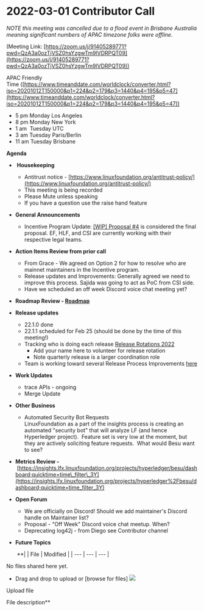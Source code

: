 # 2022-03-01 Contributor Call

*NOTE this meeting was cancelled due to a flood event in Brisbane Australia meaning significant numbers of APAC timezone folks were offline.*

(Meeting Link: ⁨[https://zoom.us/j/91405289771?pwd=QzA3a0ozTjVSZ0hsYzgwTm9lVDRPQT09](https://zoom.us/j/91405289771?pwd=QzA3a0ozTjVSZ0hsYzgwTm9lVDRPQT09))

APAC Friendly Time ([https://www.timeanddate.com/worldclock/converter.html?iso=20201012T150000&p1=224&p2=179&p3=1440&p4=195&p5=47](https://www.timeanddate.com/worldclock/converter.html?iso=20201012T150000&p1=224&p2=179&p3=1440&p4=195&p5=47))

- 5 pm Monday Los Angeles
- 8 pm Monday New York
- 1 am  Tuesday UTC
- 3 am Tuesday Paris/Berlin
- 11 am Tuesday Brisbane

**Agenda**

-  **Housekeeping**
  - Antitrust notice - [https://www.linuxfoundation.org/antitrust-policy/](https://www.linuxfoundation.org/antitrust-policy/)
  - This meeting is being recorded
  - Please Mute unless speaking
  - If you have a question use the raise hand feature
- **General Announcements**
  - Incentive Program Update: [\[WIP\] Proposal #4](../../../../besu/programs-grants/besu-execution-client-incentive-program/wip-proposal-4.md) is considered the final proposal. EF, HLF, and CSI are currently working with their respective legal teams. 
- **Action Items Review from prior call**
  - From Grace - We agreed on Option 2 for how to resolve who are mainnet maintainers in the Incentive program.
  - Release updates and Improvements: Generally agreed we need to improve this process. Sajida was going to act as PoC from CSI side. 
  - Have we scheduled an off week Discord voice chat meeting yet?
- **Roadmap Review - [Roadmap](https://lf-hyperledger.atlassian.net/wiki/display/BESU/Roadmap)**
- **Release updates**
  - 22.1.0 done
  - 22.1.1 scheduled for Feb 25 (should be done by the time of this meeting!)
  - Tracking who is doing each release [Release Rotations 2022](https://lf-hyperledger.atlassian.net/wiki/display/BESU/Release+Rotations+2022)
    - Add your name here to volunteer for release rotation 
    - Note quarterly release is a larger coordination role 
  - Team is working toward several Release Process Improvements [here](https://lf-hyperledger.atlassian.net/wiki/display/BESU/Release+Process+Improvement)
- **Work Updates**
  - trace APIs - ongoing
  - Merge Update
- **Other Business** 
  - Automated Security Bot Requests  
LinuxFoundation as a part of the insights process is creating an automated "security bot" that will analyze LF (and hence Hyperledger project).  Feature set is very low at the moment, but they are actively soliciting feature requests.  What would Besu want to see?
- **Metrics Review -** [https://insights.lfx.linuxfoundation.org/projects/hyperledger/besu/dashboard;quicktime=time\_filter\_3Y](https://insights.lfx.linuxfoundation.org/projects/hyperledger%2Fbesu/dashboard;quicktime=time_filter_3Y)
- **Open Forum**
  - We are officially on Discord! Should we add maintainer's Discord handle on Maintainer list? 
  - Proposal - "Off Week" Discord voice chat meetup. When?
  - Deprecating log42j - from Diego see Contributor channel
- **Future Topics**

    **|     | File | Modified |
| --- | --- | --- |

No files shared here yet.

- Drag and drop to upload or [browse for files] ![](/wiki/images/icons/wait.gif)

Upload file 

File description**